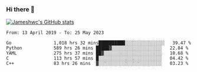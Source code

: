 ### Hi there 👋

[![Jameshwc's GitHub stats](https://github-readme-stats.vercel.app/api?username=jameshwc)](https://github.com/anuraghazra/github-readme-stats)

<!--START_SECTION:waka-->

```text
From: 13 April 2019 - To: 25 May 2023

Go                1,018 hrs 32 mins██████████░░░░░░░░░░░░░░░   39.47 %
Python            589 hrs 26 mins █████▓░░░░░░░░░░░░░░░░░░░   22.84 %
YAML              275 hrs 37 mins ██▓░░░░░░░░░░░░░░░░░░░░░░   10.68 %
C                 113 hrs 57 mins █░░░░░░░░░░░░░░░░░░░░░░░░   04.42 %
C++               83 hrs 26 mins  ▓░░░░░░░░░░░░░░░░░░░░░░░░   03.23 %
```

<!--END_SECTION:waka-->